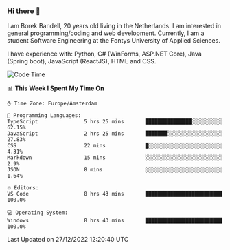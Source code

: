 ### Hi there 👋

I am Borek Bandell, 20 years old living in the Netherlands. I am interested in general programming/coding and web development. Currently, I am a student Software Engineering at the Fontys University of Applied Sciences.

I have experience with: Python, C# (WinForms, ASP.NET Core), Java (Spring boot), JavaScript (ReactJS), HTML and CSS.

<!--START_SECTION:waka-->
![Code Time](http://img.shields.io/badge/Code%20Time-327%20hrs%2017%20mins-blue)

📊 **This Week I Spent My Time On** 

```text
⌚︎ Time Zone: Europe/Amsterdam

💬 Programming Languages: 
TypeScript               5 hrs 25 mins       ███████████████░░░░░░░░░░   62.15% 
JavaScript               2 hrs 25 mins       ███████░░░░░░░░░░░░░░░░░░   27.83% 
CSS                      22 mins             █░░░░░░░░░░░░░░░░░░░░░░░░   4.31% 
Markdown                 15 mins             ░░░░░░░░░░░░░░░░░░░░░░░░░   2.9% 
JSON                     8 mins              ░░░░░░░░░░░░░░░░░░░░░░░░░   1.64%

🔥 Editors: 
VS Code                  8 hrs 43 mins       █████████████████████████   100.0%

💻 Operating System: 
Windows                  8 hrs 43 mins       █████████████████████████   100.0%

```


 Last Updated on 27/12/2022 12:20:40 UTC
<!--END_SECTION:waka-->

<!--**tcBorek2002/tcBorek2002** is a ✨ _special_ ✨ repository because its `README.md` (this file) appears on your GitHub profile.

Here are some ideas to get you started:

- 🔭 I’m currently working on ...
- 🌱 I’m currently learning ...
- 👯 I’m looking to collaborate on ...
- 🤔 I’m looking for help with ...
- 💬 Ask me about ...
- 📫 How to reach me: ...
- 😄 Pronouns: ...
- ⚡ Fun fact: ...
-->
